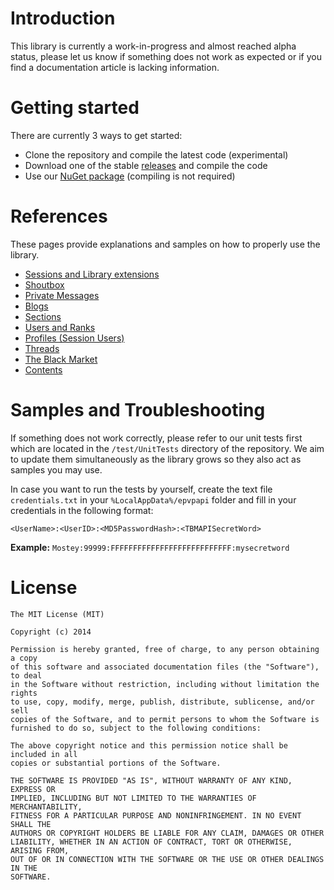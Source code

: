 Introduction
===
This library is currently a work-in-progress and almost reached alpha status, please let us know if something does not work as expected or if you find a documentation article is lacking information.

Getting started
===

There are currently 3 ways to get started:

* Clone the repository and compile the latest code (experimental)
* Download one of the stable [releases](https://github.com/Mostey/epvpapi/releases) and compile the code
* Use our [NuGet package](https://www.nuget.org/packages/epvpapi) (compiling is not required)


References
===
These pages provide explanations and samples on how to properly use the library.

* [Sessions and Library extensions](https://github.com/Mostey/epvpapi/wiki/Sessions) 
* [Shoutbox](https://github.com/Mostey/epvpapi/wiki/Shoutbox)
* [Private Messages](https://github.com/Mostey/epvpapi/wiki/Private-Messages)
* [Blogs](https://github.com/Mostey/epvpapi/wiki/Blogs)
* [Sections](https://github.com/Mostey/epvpapi/wiki/Sections)
* [Users and Ranks](https://github.com/Mostey/epvpapi/wiki/Users-and-Ranks)
* [Profiles (Session Users)](https://github.com/Mostey/epvpapi/wiki/Profiles-(Session-Users))
* [Threads](https://github.com/Mostey/epvpapi/wiki/Threads)
* [The Black Market](https://github.com/Mostey/epvpapi/wiki/The-Black-Market)
* [Contents](https://github.com/Mostey/epvpapi/wiki/Contents)

Samples and Troubleshooting
===
If something does not work correctly, please refer to our unit tests first which are located in the `/test/UnitTests` directory of the repository. We aim to update them simultaneously as the library grows so they also act as samples you may use.

In case you want to run the tests by yourself, create the text file `credentials.txt` in your `%LocalAppData%/epvpapi` folder and fill in your credentials in the following format:

   `<UserName>:<UserID>:<MD5PasswordHash>:<TBMAPISecretWord>`
   
   **Example:** `Mostey:99999:FFFFFFFFFFFFFFFFFFFFFFFFFFF:mysecretword`
   

License
===
  
    The MIT License (MIT)
    
    Copyright (c) 2014 
    
    Permission is hereby granted, free of charge, to any person obtaining a copy
    of this software and associated documentation files (the "Software"), to deal
    in the Software without restriction, including without limitation the rights
    to use, copy, modify, merge, publish, distribute, sublicense, and/or sell
    copies of the Software, and to permit persons to whom the Software is
    furnished to do so, subject to the following conditions:
    
    The above copyright notice and this permission notice shall be included in all
    copies or substantial portions of the Software.
    
    THE SOFTWARE IS PROVIDED "AS IS", WITHOUT WARRANTY OF ANY KIND, EXPRESS OR
    IMPLIED, INCLUDING BUT NOT LIMITED TO THE WARRANTIES OF MERCHANTABILITY,
    FITNESS FOR A PARTICULAR PURPOSE AND NONINFRINGEMENT. IN NO EVENT SHALL THE
    AUTHORS OR COPYRIGHT HOLDERS BE LIABLE FOR ANY CLAIM, DAMAGES OR OTHER
    LIABILITY, WHETHER IN AN ACTION OF CONTRACT, TORT OR OTHERWISE, ARISING FROM,
    OUT OF OR IN CONNECTION WITH THE SOFTWARE OR THE USE OR OTHER DEALINGS IN THE
    SOFTWARE.
